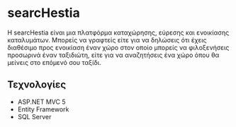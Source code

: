 # searcHestia

Η searcHestia είναι μια πλατφόρμα καταχώρησης, εύρεσης και ενοικίασης καταλυμάτων. Μπορείς να γραφτείς είτε για να δηλώσεις ότι έχεις διαθέσιμο προς ενοικίαση έναν χώρο στον οποίο μπορείς να φιλοξενήσεις προσωρινά έναν ταξιδιώτη, είτε για να αναζητήσεις ένα χώρο όπου θα μείνεις στο επόμενό σου ταξίδι.
<h2>Τεχνολογίες</h2>
<ul>
  <li>ASP.NET MVC 5</li>
  <li>Entity Framework</li>
  <li>SQL Server</li>
</ul>
